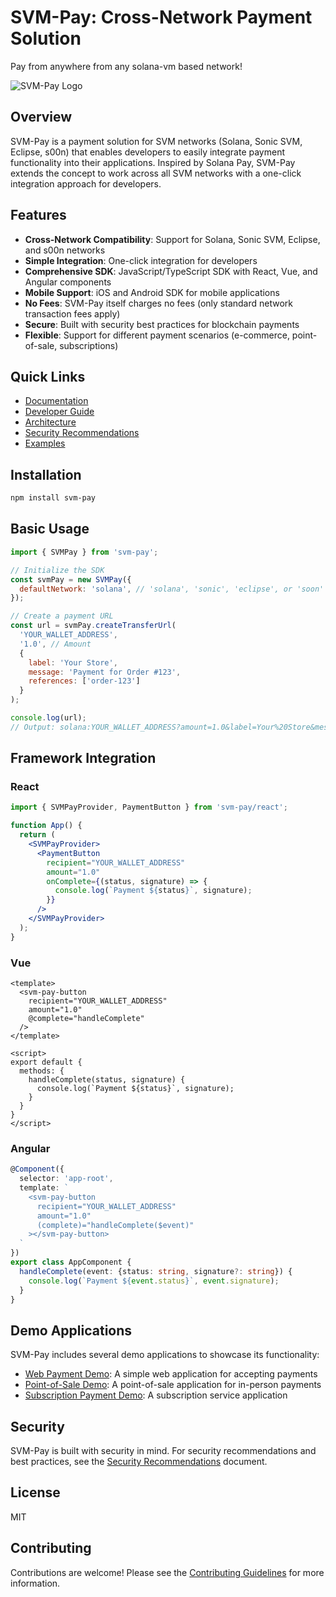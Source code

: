 # SVM-Pay: Cross-Network Payment Solution

Pay from anywhere from any solana-vm based network!

![SVM-Pay Logo](https://example.com/svm-pay-logo.png)

## Overview

SVM-Pay is a payment solution for SVM networks (Solana, Sonic SVM, Eclipse, s00n) that enables developers to easily integrate payment functionality into their applications. Inspired by Solana Pay, SVM-Pay extends the concept to work across all SVM networks with a one-click integration approach for developers.

## Features

- **Cross-Network Compatibility**: Support for Solana, Sonic SVM, Eclipse, and s00n networks
- **Simple Integration**: One-click integration for developers
- **Comprehensive SDK**: JavaScript/TypeScript SDK with React, Vue, and Angular components
- **Mobile Support**: iOS and Android SDK for mobile applications
- **No Fees**: SVM-Pay itself charges no fees (only standard network transaction fees apply)
- **Secure**: Built with security best practices for blockchain payments
- **Flexible**: Support for different payment scenarios (e-commerce, point-of-sale, subscriptions)

## Quick Links

- [Documentation](docs/documentation.md)
- [Developer Guide](docs/developer-guide.md)
- [Architecture](docs/architecture.md)
- [Security Recommendations](docs/security-recommendations.md)
- [Examples](examples/)

## Installation

```bash
npm install svm-pay
```

## Basic Usage

```javascript
import { SVMPay } from 'svm-pay';

// Initialize the SDK
const svmPay = new SVMPay({
  defaultNetwork: 'solana', // 'solana', 'sonic', 'eclipse', or 'soon'
});

// Create a payment URL
const url = svmPay.createTransferUrl(
  'YOUR_WALLET_ADDRESS',
  '1.0', // Amount
  {
    label: 'Your Store',
    message: 'Payment for Order #123',
    references: ['order-123']
  }
);

console.log(url);
// Output: solana:YOUR_WALLET_ADDRESS?amount=1.0&label=Your%20Store&message=Payment%20for%20Order%20%23123&reference=order-123
```

## Framework Integration

### React

```jsx
import { SVMPayProvider, PaymentButton } from 'svm-pay/react';

function App() {
  return (
    <SVMPayProvider>
      <PaymentButton
        recipient="YOUR_WALLET_ADDRESS"
        amount="1.0"
        onComplete={(status, signature) => {
          console.log(`Payment ${status}`, signature);
        }}
      />
    </SVMPayProvider>
  );
}
```

### Vue

```vue
<template>
  <svm-pay-button
    recipient="YOUR_WALLET_ADDRESS"
    amount="1.0"
    @complete="handleComplete"
  />
</template>

<script>
export default {
  methods: {
    handleComplete(status, signature) {
      console.log(`Payment ${status}`, signature);
    }
  }
}
</script>
```

### Angular

```typescript
@Component({
  selector: 'app-root',
  template: `
    <svm-pay-button
      recipient="YOUR_WALLET_ADDRESS"
      amount="1.0"
      (complete)="handleComplete($event)"
    ></svm-pay-button>
  `
})
export class AppComponent {
  handleComplete(event: {status: string, signature?: string}) {
    console.log(`Payment ${event.status}`, event.signature);
  }
}
```

## Demo Applications

SVM-Pay includes several demo applications to showcase its functionality:

- [Web Payment Demo](examples/web-payment-demo.jsx): A simple web application for accepting payments
- [Point-of-Sale Demo](examples/point-of-sale-demo.tsx): A point-of-sale application for in-person payments
- [Subscription Payment Demo](examples/subscription-payment-demo.tsx): A subscription service application

## Security

SVM-Pay is built with security in mind. For security recommendations and best practices, see the [Security Recommendations](docs/security-recommendations.md) document.

## License

MIT

## Contributing

Contributions are welcome! Please see the [Contributing Guidelines](CONTRIBUTING.md) for more information.
